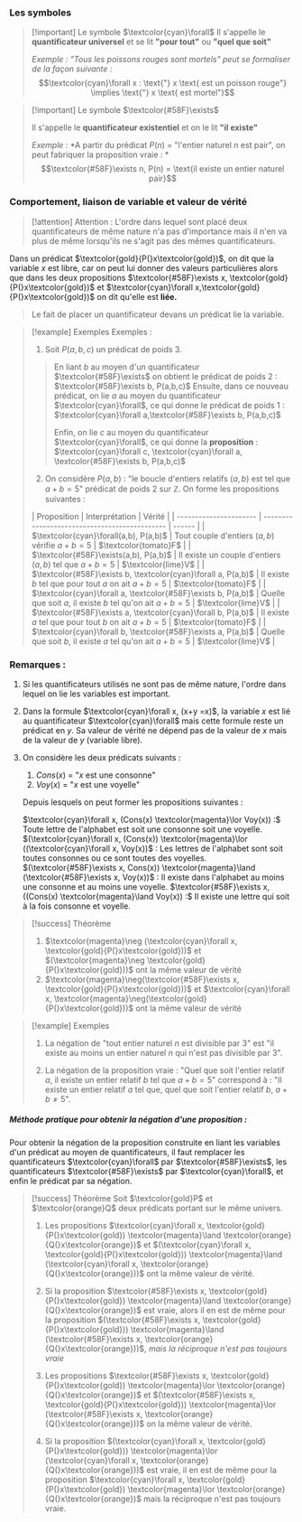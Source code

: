 ### Les symboles

>[!important] Le symbole $\textcolor{cyan}\forall$
>Il s'appelle le **quantificateur universel** et se lit **"pour tout"** ou **"quel que soit"**
>
>
>*Exemple :*
>*"Tous les poissons rouges sont mortels" peut se formaliser de la façon suivante :*
>$$\textcolor{cyan}\forall x : \text{"} x \text{ est un poisson rouge"} \implies \text{"} x \text{ est mortel"}$$

>[!important] Le symbole $\textcolor{#58F}\exists$
>
>Il s'appelle le **quantificateur existentiel** et on le lit **"il existe"**
>
>
>*Exemple :*
>*A partir du prédicat $P(n)$ = "l'entier naturel $n$ est pair", on peut fabriquer la proposition vraie : *$$\textcolor{#58F}\exists n, P(n) = \text{il existe un entier naturel pair}$$

### Comportement, liaison de variable et valeur de vérité

>[!attention] Attention : 
>L'ordre dans lequel sont placé deux quantificateurs de même nature n'a pas d'importance mais il n'en va plus de même lorsqu'ils ne s'agit pas des mêmes quantificateurs.

Dans un prédicat $\textcolor{gold}{P(}x\textcolor{gold})$, on dit que la variable $x$ est libre, car on peut lui donner des valeurs particulières alors que dans les deux propositions $\textcolor{#58F}\exists x, \textcolor{gold}{P(}x\textcolor{gold})$ et $\textcolor{cyan}\forall x,\textcolor{gold}{P(}x\textcolor{gold})$ on dit qu'elle est **liée.**

> Le fait de placer un quantificateur devans un prédicat lie la variable.

>[!example] Exemples
>Exemples :
>
> 1. Soit $P(a,b,c)$ un prédicat de poids 3.
> > En liant $b$ au moyen d'un quantificateur $\textcolor{#58F}\exists$ on obtient le prédicat de poids 2 : $\textcolor{#58F}\exists b, P(a,b,c)$
> > Ensuite, dans ce nouveau prédicat, on lie $a$ au moyen du quantificateur $\textcolor{cyan}\forall$, ce qui donne le prédicat de poids 1 : $\textcolor{cyan}\forall a,\textcolor{#58F}\exists b, P(a,b,c)$ 
> > 
> > Enfin, on lie $c$ au moyen du quantificateur $\textcolor{cyan}\forall$, ce qui donne la **proposition** : $\textcolor{cyan}\forall c, \textcolor{cyan}\forall a, \textcolor{#58F}\exists b, P(a,b,c)$ 
> 
> 2. On considère $P(a,b)$ : "le boucle d'entiers relatifs $(a,b)$ est tel que $a+b=5$" prédicat de poids 2 sur $\mathbb{Z}$.
   On forme les propositions suivantes :
> 
> | Proposition            | Interprétation                                | Vérité |
| ---------------------- | --------------------------------------------- | ------ |
| $\textcolor{cyan}\forall(a,b), P(a,b)$ | Tout couple d'entiers $(a,b)$ vérifie $a+b=5$ | $\textcolor{tomato}F$       |
| $\textcolor{#58F}\exists(a,b), P(a,b)$ | Il existe un couple d'entiers $(a,b)$ tel que $a+b=5$ | $\textcolor{lime}V$       |
| $\textcolor{#58F}\exists b, \textcolor{cyan}\forall a, P(a,b)$ | Il existe $b$ tel que pour tout $a$ on ait $a+b=5$ | $\textcolor{tomato}F$       |
| $\textcolor{cyan}\forall a, \textcolor{#58F}\exists b, P(a,b)$ | Quelle que soit $a$, il existe $b$ tel qu'on ait $a+b=5$ | $\textcolor{lime}V$       |
| $\textcolor{#58F}\exists a, \textcolor{cyan}\forall b, P(a,b)$ | Il existe $a$ tel que pour tout $b$ on ait $a+b=5$ | $\textcolor{tomato}F$       |
| $\textcolor{cyan}\forall b, \textcolor{#58F}\exists a, P(a,b)$ | Quelle que soit $b$, il existe $a$ tel qu'on ait $a+b=5$ | $\textcolor{lime}V$       |

### Remarques :

1. Si les quantificateurs utilisés ne sont pas de même nature, l'ordre dans lequel on lie les variables est important.
   
2. Dans la formule $\textcolor{cyan}\forall x, (x+y =x)$, la variable $x$ est lié au quantificateur $\textcolor{cyan}\forall$ mais cette formule reste un prédicat en $y$. Sa valeur de vérité ne dépend pas de la valeur de $x$ mais de la valeur de $y$ (variable libre).
   
3. On considère les deux prédicats suivants : 
	1. $Cons(x)$ = "$x$ est une consonne"
	2. $Voy(x)$ = "$x$ est une voyelle"
	   
	Depuis lesquels on peut former les propositions suivantes :
	
	$\textcolor{cyan}\forall x, (Cons(x) \textcolor{magenta}\lor Voy(x)) :$ Toute lettre de l'alphabet est soit une consonne soit une voyelle.
	$(\textcolor{cyan}\forall x, (Cons(x)) \textcolor{magenta}\lor ((\textcolor{cyan}\forall x, Voy(x))$ : Les lettres de l'alphabet sont soit toutes consonnes ou ce sont toutes des voyelles.
	$(\textcolor{#58F}\exists x, Cons(x)) \textcolor{magenta}\land (\textcolor{#58F}\exists x, Voy(x))$ : Il existe dans l'alphabet au moins une consonne et au moins une voyelle.
	$\textcolor{#58F}\exists x, ((Cons(x) \textcolor{magenta}\land Voy(x)) :$ Il existe une lettre qui soit à la fois consonne et voyelle.


>[!success] Théorème
>1. $\textcolor{magenta}\neg (\textcolor{cyan}\forall x, \textcolor{gold}{P(}x\textcolor{gold}))$ et $(\textcolor{magenta}\neg \textcolor{gold}{P(}x\textcolor{gold}))$ ont la même valeur de vérité
>2. $\textcolor{magenta}\neg(\textcolor{#58F}\exists x, \textcolor{gold}{P(}x\textcolor{gold}))$ et $\textcolor{cyan}\forall x, \textcolor{magenta}\neg(\textcolor{gold}{P(}x\textcolor{gold}))$ ont la même valeur de vérité

>[!example] Exemples
>1. La négation de "tout entier naturel $n$ est divisible par 3" est "il existe au moins un entier naturel $n$ qui n'est pas divisible par 3".
>   
>2. La négation de la proposition vraie : "Quel que soit l'entier relatif $a$, il existe un entier relatif $b$ tel que $a+b=5$" correspond à : "Il existe un entier relatif $a$ tel que, quel que soit l'entier relatif $b$, $a+b \neq 5$".

##### Méthode pratique pour obtenir la négation d'une proposition :

Pour obtenir la négation de la proposition construite en liant les variables d'un prédicat au moyen de quantificateurs, il faut remplacer les quantificateurs $\textcolor{cyan}\forall$ par $\textcolor{#58F}\exists$, les quantificateurs $\textcolor{#58F}\exists$ par $\textcolor{cyan}\forall$, et enfin le prédicat par sa négation.

>[!success] Théorème
>Soit $\textcolor{gold}P$ et $\textcolor{orange}Q$ deux prédicats portant sur le même univers.
>1. Les propositions $\textcolor{cyan}\forall x, \textcolor{gold}{P(}x\textcolor{gold}) \textcolor{magenta}\land \textcolor{orange}{Q(}x\textcolor{orange})$ et $(\textcolor{cyan}\forall x, \textcolor{gold}{P(}x\textcolor{gold})) \textcolor{magenta}\land (\textcolor{cyan}\forall x, \textcolor{orange}{Q(}x\textcolor{orange}))$ ont la même valeur de vérité.
>   
>2. Si la proposition $\textcolor{#58F}\exists x, \textcolor{gold}{P(}x\textcolor{gold}) \textcolor{magenta}\land \textcolor{orange}{Q(}x\textcolor{orange})$ est vraie, alors il en est de même pour la proposition $(\textcolor{#58F}\exists x, \textcolor{gold}{P(}x\textcolor{gold})) \textcolor{magenta}\land (\textcolor{#58F}\exists x, \textcolor{orange}{Q(}x\textcolor{orange}))$, *mais la réciproque n'est pas toujours vraie*
>3. Les propositions $\textcolor{#58F}\exists x, \textcolor{gold}{P(}x\textcolor{gold}) \textcolor{magenta}\lor \textcolor{orange}{Q(}x\textcolor{orange})$ et $(\textcolor{#58F}\exists x, \textcolor{gold}{P(}x\textcolor{gold})) \textcolor{magenta}\lor (\textcolor{#58F}\exists x, \textcolor{orange}{Q(}x\textcolor{orange}))$ on la même valeur de vérité.
>4. Si la proposition $(\textcolor{cyan}\forall x, \textcolor{gold}{P(}x\textcolor{gold})) \textcolor{magenta}\lor (\textcolor{cyan}\forall x, \textcolor{orange}{Q(}x\textcolor{orange}))$ est vraie, il en est de même pour la proposition $\textcolor{cyan}\forall x, \textcolor{gold}{P(}x\textcolor{gold}) \textcolor{magenta}\lor \textcolor{orange}{Q(}x\textcolor{orange})$ mais la réciproque n'est pas toujours vraie.


